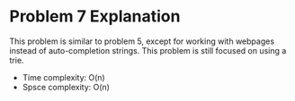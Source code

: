 # Problem 7 Explanation

This problem is similar to problem 5, except for working with webpages instead of auto-completion strings. This problem is still focused on using a trie.

- Time complexity: O(n)
- Spsce complexity: O(n)
